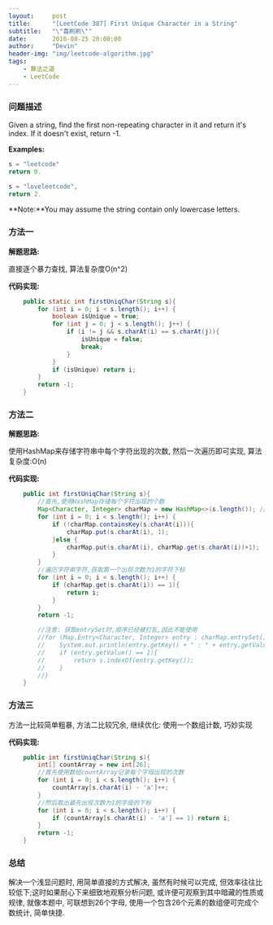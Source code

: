 ```yaml
---
layout:     post
title:      "[LeetCode 387] First Unique Character in a String"
subtitle:   "\"喜刷刷\""
date:       2016-08-25 20:00:00
author:     "Devin"
header-img: "img/leetcode-algorithm.jpg"
tags:
    - 算法之道
    - LeetCode
---
```


### 问题描述

 Given a string, find the first non-repeating character in it and return it's index. If it doesn't exist, return -1.

**Examples:**

```java
s = "leetcode"
return 0.

s = "loveleetcode",
return 2.
```

**Note:**You may assume the string contain only lowercase letters. 

### 方法一

**解题思路:**

直接逐个暴力查找, 算法复杂度O(n^2)

**代码实现:**

```java
    public static int firstUniqChar(String s){
        for (int i = 0; i < s.length(); i++) {
            boolean isUnique = true;
            for (int j = 0; j < s.length(); j++) {
                if (i != j && s.charAt(i) == s.charAt(j)){
                    isUnique = false;
                    break;
                }
            }
            if (isUnique) return i;
        }
        return -1;
    }
```

### 方法二

**解题思路:**

使用HashMap来存储字符串中每个字符出现的次数, 然后一次遍历即可实现, 算法复杂度:O(n)

**代码实现:**

```java
    public int firstUniqChar(String s){
        //首先,使用HashMap存储每个字符出现的个数
        Map<Character, Integer> charMap = new HashMap<>(s.length()); //预先分配HashMap大小,避免扩容性能影响
        for (int i = 0; i < s.length(); i++) {
            if (!charMap.containsKey(s.charAt(i))){
                charMap.put(s.charAt(i), 1);
            }else {
                charMap.put(s.charAt(i), charMap.get(s.charAt(i))+1);
            }
        }
        //遍历字符串字符,获取第一个出现次数为1的字符下标
        for (int i = 0; i < s.length(); i++) {
            if (charMap.get(s.charAt(i)) == 1){
                return i;
            }
        }
        return -1;

        //注意: 获取entrySet时,顺序已经被打乱,因此不能使用
        //for (Map.Entry<Character, Integer> entry : charMap.entrySet()){
        //    System.out.println(entry.getKey() + " : " + entry.getValue());
        //    if (entry.getValue() == 1){
        //        return s.indexOf(entry.getKey());
        //    }
        //}
    }
```

### 方法三

方法一比较简单粗暴, 方法二比较冗余, 继续优化: 使用一个数组计数, 巧妙实现

**代码实现:**

```java
    public int firstUniqChar(String s){
        int[] countArray = new int[26];
        //首先使用数组countArray记录每个字母出现的次数
        for (int i = 0; i < s.length(); i++) {
            countArray[s.charAt(i) - 'a']++;
        }
        //然后取出最先出现次数为1的字母的下标
        for (int i = 0; i < s.length(); i++) {
            if (countArray[s.charAt(i) - 'a'] == 1) return i;
        }
        return -1;
    }
```

### 总结

解决一个浅显问题时, 用简单直接的方式解决, 虽然有时候可以完成, 但效率往往比较低下;这时如果耐心下来细致地观察分析问题, 或许便可观察到其中暗藏的性质或规律, 就像本题中, 可联想到26个字母, 使用一个包含26个元素的数组便可完成个数统计, 简单快捷.